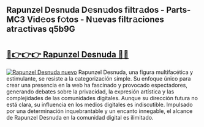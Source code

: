 ## Rapunzel Desnuda D𝚎sn𝚞dos filtr𝚊dos - Parts-MC3 Vid𝚎os f𝚘tos - N𝚞evas filtr𝚊ciones atr𝚊ctivas q5b9G

# <h2><a href="http://mb598x.tromn.icu/?c=Rapunzel+Desnuda">🔗👉👉👉 Rapunzel Desnuda 🔗🔗</a></h2>

[![Rapunzel Desnuda nuevo](https://i.imgur.com/pEAQMta.gif)](http://mb598x.tromn.icu/?c=Rapunzel+Desnuda)
Rapunzel Desnuda, una figura multifacética y estimulante, se resiste a la categorización simple. Su enfoque único para crear una presencia en la web ha fascinado y provocado espectadores, generando debates sobre la privacidad, la expresión artística y las complejidades de las comunidades digitales. Aunque su dirección futura no está clara, su influencia en los medios digitales es indiscutible. Impulsado por una determinación inquebrantable y un encanto innegable, el alcance de Rapunzel Desnuda en la comunidad digital es ilimitado.
